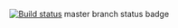 [![Build status](https://ci.appveyor.com/api/projects/status/wv0kng5t5qy2tak2?svg=true)](https://ci.appveyor.com/project/ShalopaykaQA/carddelivery-ivygx)
master branch status badge
